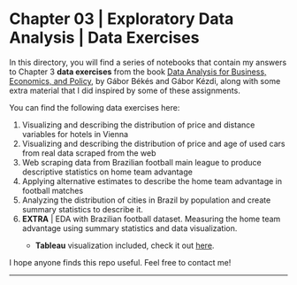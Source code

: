 <h1> Chapter 03 | Exploratory Data Analysis | <b>Data Exercises</b> </h1>
<p>In this directory, you will find a series of notebooks that contain my answers to Chapter 3 <b>data exercises</b> from the book <a href="https://gabors-data-analysis.com/">Data Analysis for Business, Economics, and Policy</a>, by Gábor Békés and Gábor Kézdi, along with some extra material that I did inspired by some of these assignments.</p>
<p>You can find the following data exercises here:</p>
<ol>
<li>Visualizing and describing the distribution of price and distance variables for hotels in Vienna</li>
<li>Visualizing and describing the distribution of price and age of used cars from real data scraped from the web</li>
<li>Web scraping data from Brazilian football main league to produce descriptive statistics on home team advantage</li>
<li>Applying alternative estimates to describe the home team advantage in football matches</li>
<li>Analyzing the distribution of cities in Brazil by population and create summary statistics to describe it.</li>
<li><b>EXTRA</b> | EDA with Brazilian football dataset. Measuring the home team advantage using summary statistics and data visualization.</li>
    <ul><li><b>Tableau</b> visualization included, check it out <a href="https://public.tableau.com/app/profile/felipe.sebben/viz/EDAwithSerieAFootballLeague/Dashboard">here</a>.
    </ul>
</ol>
<p>I hope anyone finds this repo useful. Feel free to contact me!
<hr>

